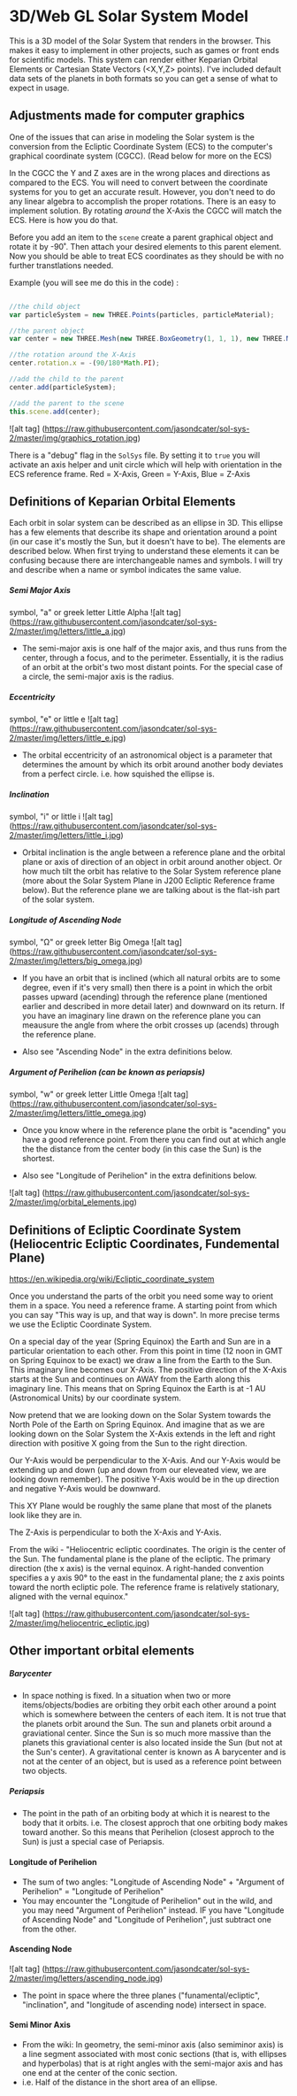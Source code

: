 # 3D/Web GL Solar System Model

This is a 3D model of the Solar System that renders in the browser. This makes it easy to implement in other projects, such as games or front ends for scientific models. This system can render either Keparian Orbital Elements or Cartesian State Vectors (<X,Y,Z> points). I've included default data sets of the planets in both formats so you can get a sense of what to expect in usage.

## Adjustments made for computer graphics

One of the issues that can arise in modeling the Solar system is the conversion from the Ecliptic Coordinate System (ECS) to the computer's graphical coordinate system (CGCC). (Read below for more on the ECS)

In the CGCC the Y and Z axes are in the wrong places and directions as compared to the ECS. You will need to convert between the coordinate systems for you to get an accurate result. However, you don't need to do any linear algebra to accomplish the proper rotations. There is an easy to implement solution. By rotating _around_ the X-Axis the CGCC will match the ECS. Here is how you do that.

Before you add an item to the `scene` create a parent graphical object and rotate it by -90˚. Then attach your desired elements to this parent element. Now you should be able to treat ECS coordinates as they should be with no further transtlations needed. 

Example (you will see me do this in the code) :
```javascript

//the child object
var particleSystem = new THREE.Points(particles, particleMaterial); 

//the parent object
var center = new THREE.Mesh(new THREE.BoxGeometry(1, 1, 1), new THREE.MeshBasicMaterial({color: 0xffff00}));

//the rotation around the X-Axis
center.rotation.x = -(90/180*Math.PI);

//add the child to the parent
center.add(particleSystem);

//add the parent to the scene
this.scene.add(center);

```
![alt tag] (https://raw.githubusercontent.com/jasondcater/sol-sys-2/master/img/graphics_rotation.jpg)

There is a "debug" flag in the `SolSys` file. By setting it to `true` you will activate an axis helper and unit circle which will help with orientation in the ECS reference frame. Red = X-Axis, Green = Y-Axis, Blue = Z-Axis

## Definitions of Keparian Orbital Elements

Each orbit in solar system can be described as an ellipse in 3D. This ellipse has a few elements that describe its shape and orientation around a point (in our case it's mostly the Sun, but it doesn't have to be). The elements are described below. When first trying to understand these elements it can be confusing because there are interchangeable names and symbols. I will try and describe when a name or symbol indicates the same value.

##### Semi Major Axis
symbol, "a" or greek letter Little Alpha 
![alt tag] (https://raw.githubusercontent.com/jasondcater/sol-sys-2/master/img/letters/little_a.jpg)
  * The semi-major axis is one half of the major axis, and thus runs from the center, through a focus, and to the perimeter. Essentially, it is the radius of an orbit at the orbit's two most distant points. For the special case of a circle, the semi-major axis is the radius.

##### Eccentricity
symbol, "e" or little e
![alt tag] (https://raw.githubusercontent.com/jasondcater/sol-sys-2/master/img/letters/little_e.jpg)
  * The orbital eccentricity of an astronomical object is a parameter that determines the amount by which its orbit around another body deviates from a perfect circle. i.e. how squished the ellipse is.

##### Inclination
symbol, "i" or little i
![alt tag] (https://raw.githubusercontent.com/jasondcater/sol-sys-2/master/img/letters/little_i.jpg)
 * Orbital inclination is the angle between a reference plane and the orbital plane or axis of direction of an object in orbit around another object. Or how much tilt the orbit has relative to the Solar System reference plane (more about the Solar System Plane in J200 Ecliptic Reference frame below). But the reference plane we are talking about is the flat-ish part of the solar system.

##### Longitude of Ascending Node
symbol, "Ω" or greek letter Big Omega
![alt tag] (https://raw.githubusercontent.com/jasondcater/sol-sys-2/master/img/letters/big_omega.jpg)
 * If you have an orbit that is inclined (which all natural orbits are to some degree, even if it's very small) then there is a point in which the orbit passes upward (acending) through the reference plane (mentioned earlier and described in more detail later) and downward on its return. If you have an imaginary line drawn on the reference plane you can meausure the angle from where the orbit crosses up (acends) through the reference plane.

 * Also see "Ascending Node" in the extra definitions below.

##### Argument of Perihelion (can be known as periapsis)
symbol, "w" or greek letter Little Omega
![alt tag] (https://raw.githubusercontent.com/jasondcater/sol-sys-2/master/img/letters/little_omega.jpg)
  * Once you know where in the reference plane the orbit is "acending" you have a good reference point. From there you can find out at which angle the the distance from the center body (in this case the Sun) is the shortest.

  * Also see "Longitude of Perihelion" in the extra definitions below.

![alt tag] (https://raw.githubusercontent.com/jasondcater/sol-sys-2/master/img/orbital_elements.jpg)

## Definitions of Ecliptic Coordinate System (Heliocentric Ecliptic Coordinates, Fundemental Plane)
https://en.wikipedia.org/wiki/Ecliptic_coordinate_system

Once you understand the parts of the orbit you need some way to orient them in a space. You need a reference frame. A starting point from which you can say "This way is up, and that way is down". In more precise terms we use the Ecliptic Coordinate System. 

On a special day of the year (Spring Equinox) the Earth and Sun are in a particular orientation to each other. 
From this point in time (12 noon in GMT on Spring Equinox to be exact) we draw a line from the Earth to the Sun.
This imaginary line becomes our X-Axis. The positive direction of the X-Axis starts at the Sun and continues on AWAY from the Earth along this imaginary line. This means that on Spring Equinox the Earth is at -1 AU (Astronomical Units) by our coordinate system. 

Now pretend that we are looking down on the Solar System towards the North Pole of the Earth on Spring Equinox. 
And imagine that as we are looking down on the Solar System the X-Axis extends in the left and right direction with positive X going from the Sun to the right direction.

Our Y-Axis would be perpendicular to the X-Axis. And our Y-Axis would be extending up and down (up and down from our eleveated view, we are looking down remember). The positive Y-Axis would be in the up direction and negative Y-Axis would be downward.

This XY Plane would be roughly the same plane that most of the planets look like they are in.

The Z-Axis is perpendicular to both the X-Axis and Y-Axis.

From the wiki - "Heliocentric ecliptic coordinates. The origin is the center of the Sun. The fundamental plane is the plane of the ecliptic. The primary direction (the x axis) is the vernal equinox. A right-handed convention specifies a y axis 90° to the east in the fundamental plane; the z axis points toward the north ecliptic pole. The reference frame is relatively stationary, aligned with the vernal equinox."

![alt tag] (https://raw.githubusercontent.com/jasondcater/sol-sys-2/master/img/heliocentric_ecliptic.jpg)

## Other important orbital elements

##### Barycenter
  * In space nothing is fixed. In a situation when two or more items/objects/bodies are orbiting they orbit each other around a point which is somewhere between the centers of each item. It is not true that the planets orbit around the Sun. The sun and planets orbit around a graviational center. Since the Sun is so much more massive than the planets this graviational center is also located inside the Sun (but not at the Sun's center). A gravitational center is known as A barycenter and is not at the center of an object, but is used as a reference point between two objects.

##### Periapsis
  * The point in the path of an orbiting body at which it is nearest to the body that it orbits. i.e. The closest approch that one orbiting body makes toward another. So this means that Perihelion (closest approch to the Sun) is just a special case of Periapsis.

#### Longitude of Perihelion
  * The sum of two angles: "Longitude of Ascending Node" + "Argument of Perihelion" = "Longitude of Perihelion"
  * You may encounter the "Longitude of Perihelion" out in the wild, and you may need "Argument of Perihelion" instead. IF you have "Longitude of Ascending Node" and "Longitude of Perihelion", just subtract one from the other.

#### Ascending Node
![alt tag] (https://raw.githubusercontent.com/jasondcater/sol-sys-2/master/img/letters/ascending_node.jpg)
  * The point in space where the three planes ("funamental/ecliptic", "inclination", and "longitude of ascending node) intersect in space.

#### Semi Minor Axis
  * From the wiki: In geometry, the semi-minor axis (also semiminor axis) is a line segment associated with most conic sections (that is, with ellipses and hyperbolas) that is at right angles with the semi-major axis and has one end at the center of the conic section.
  * i.e. Half of the distance in the short area of an ellipse.
